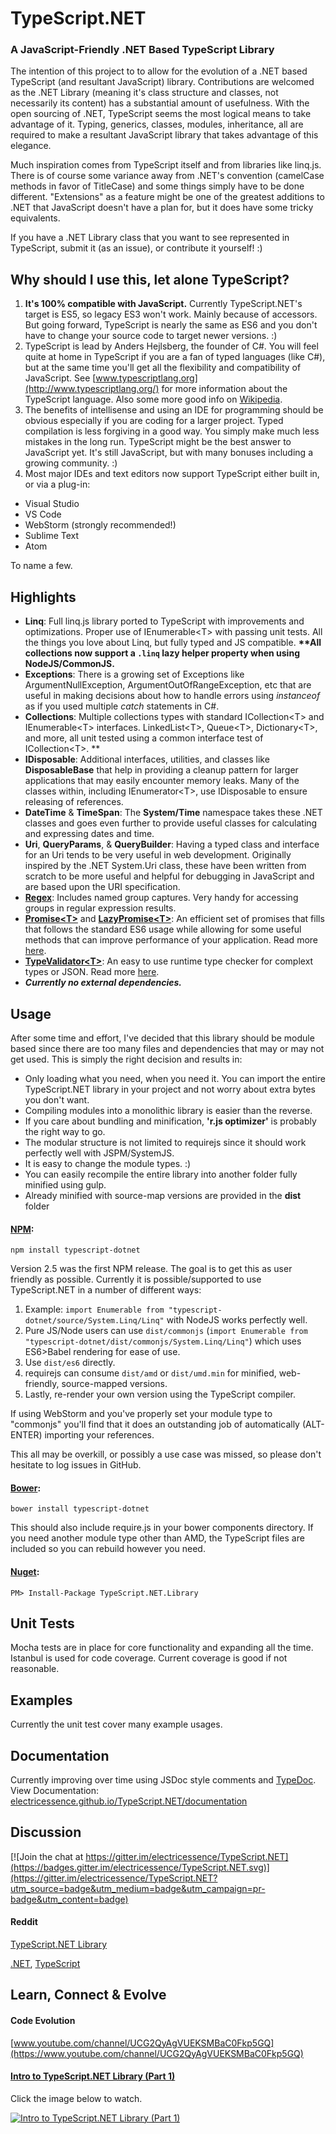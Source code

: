 TypeScript.NET
==============

### A JavaScript-Friendly .NET Based TypeScript Library

The intention of this project to to allow for the evolution of a .NET based TypeScript (and resultant JavaScript) library.
Contributions are welcomed as the .NET Library (meaning it's class structure and classes, not necessarily its content) has a substantial amount of usefulness.  With the open sourcing of .NET, TypeScript seems the most logical means to take advantage of it.  Typing, generics, classes, modules, inheritance, all are required to make a resultant JavaScript library that takes advantage of this elegance.

Much inspiration comes from TypeScript itself and from libraries like linq.js.
There is of course some variance away from .NET's convention (camelCase methods in favor of TitleCase) and some things simply have to be done different.  "Extensions" as a feature might be one of the greatest additions to .NET that JavaScript doesn't have a plan for, but it does have some tricky equivalents.

If you have a .NET Library class that you want to see represented in TypeScript, submit it (as an issue), or contribute it yourself! :)

## Why should I use this, let alone TypeScript?
1. **It's 100% compatible with JavaScript.**  Currently TypeScript.NET's target is ES5, so legacy ES3 won't work. Mainly because of accessors.  But going forward, TypeScript is nearly the same as ES6 and you don't have to change your source code to target newer versions. :)
2. TypeScript is lead by Anders Hejlsberg, the founder of C#.  You will feel quite at home in TypeScript if you are a fan of typed languages (like C#), but at the same time you'll get all the flexibility and compatibility of JavaScript.  See [www.typescriptlang.org](http://www.typescriptlang.org/) for more information about the TypeScript language.  Also some more good info on [Wikipedia](http://en.wikipedia.org/wiki/TypeScript).
3. The benefits of intellisense and using an IDE for programming should be obvious especially if you are coding for a larger project.  Typed compilation is less forgiving in a good way.  You simply make much less mistakes in the long run.  TypeScript might be the best answer to JavaScript yet.  It's still JavaScript, but with many bonuses including a growing community. :)
4. Most major IDEs and text editors now support TypeScript either built in, or via a plug-in:
  * Visual Studio
  * VS Code
  * WebStorm (strongly recommended!)
  * Sublime Text
  * Atom

To name a few.

## Highlights
* **Linq**: Full linq.js library ported to TypeScript with improvements and optimizations.  Proper use of IEnumerable&lt;T&gt; with passing unit tests.  All the things you love about Linq, but fully typed and JS compatible.    **\*\*All collections now support a ```.linq``` lazy helper property when using NodeJS/CommonJS.**
* **Exceptions**: There is a growing set of Exceptions like ArgumentNullException, ArgumentOutOfRangeException, etc that are useful in making decisions about how to handle errors using *instanceof* as if you used multiple *catch* statements in C#.
* **Collections**: Multiple collections types with standard ICollection&lt;T&gt; and IEnumerable&lt;T&gt; interfaces.  LinkedList&lt;T&gt;, Queue&lt;T&gt;, Dictionary&lt;T&gt;, and more, all unit tested using a common interface test of ICollection&lt;T&gt;. \*\*
* **IDisposable**: Additional interfaces, utilities, and classes like **DisposableBase** that help in providing a cleanup pattern for larger applications that may easily encounter memory leaks.  Many of the classes within, including IEnumerator&lt;T&gt;, use IDisposable to ensure releasing of references.
* **DateTime** & **TimeSpan**: The **System/Time** namespace takes these .NET classes and goes even further to provide useful classes for calculating and expressing dates and time.
* **Uri**, **QueryParams**, & **QueryBuilder**:  Having a typed class and interface for an Uri tends to be very useful in web development.  Originally inspired by the .NET System.Uri class, these have been written from scratch to be more useful and helpful for debugging in JavaScript and are based upon the URI specification.
* [**Regex**](https://github.com/electricessence/TypeScript.NET/blob/master/source/System/Text/RegularExpressions.ts): Includes named group captures.  Very handy for accessing groups in regular expression results.
* [**Promise\<T\>**](https://github.com/electricessence/TypeScript.NET/blob/master/source/System/Promises/Promise.ts) and [**LazyPromise\<T\>**](https://github.com/electricessence/TypeScript.NET/blob/master/source/System/Promises/LazyPromise.ts): An efficient set of promises that fills that follows the standard ES6 usage while allowing for some useful methods that can improve performance of your application.  Read more [here](https://www.reddit.com/r/typescript/comments/4l9orj/lazypromiset/).
* [**TypeValidator\<T\>**](https://github.com/electricessence/TypeScript.NET/blob/master/source/System/TypeValidator.ts): An easy to use runtime type checker for complext types or JSON.  Read more [here](https://github.com/electricessence/TypeScript.NET/blob/master/source/System/TypeValidator.md). 
* ***Currently no external dependencies.***

## Usage
After some time and effort, I've decided that this library should be module based since there are too many files and dependencies that may or may not get used.  This is simply the right decision and results in:

* Only loading what you need, when you need it.  You can import the entire TypeScript.NET library in your project and not worry about extra bytes you don't want.
* Compiling modules into a monolithic library is easier than the reverse.
* If you care about bundling and minification, **'r.js optimizer'** is probably the right way to go.
* The modular structure is not limited to requirejs since it should work perfectly well with JSPM/SystemJS.
* It is easy to change the module types. :)
* You can easily recompile the entire library into another folder fully minified using gulp.
* Already minified with source-map versions are provided in the **dist** folder

#### [NPM](http://www.npmjs.com/package/typescript-dotnet):
```
npm install typescript-dotnet
```

Version 2.5 was the first NPM release.  The goal is to get this as user friendly as possible.
Currently it is possible/supported to use TypeScript.NET in a number of different ways:

1. Example: ```import Enumerable from "typescript-dotnet/source/System.Linq/Linq"``` with NodeJS works perfectly well.  
2. Pure JS/Node users can use ```dist/commonjs``` (```import Enumerable from "typescript-dotnet/dist/commonjs/System.Linq/Linq"```) which uses ES6>Babel rendering for ease of use.
3. Use ```dist/es6``` directly.
4. requirejs can consume ```dist/amd``` or ```dist/umd.min``` for minified, web-friendly, source-mapped versions.
5. Lastly, re-render your own version using the TypeScript compiler.

If using WebStorm and you've properly set your module type to "commonjs" you'll find that it does an outstanding job of automatically (ALT-ENTER) importing your references.

This all may be overkill, or possibly a use case was missed, so please don't hesitate to log issues in GitHub.

#### [Bower](http://bower.io/search/?q=typescript-dotnet):
```
bower install typescript-dotnet
```

This should also include require.js in your bower components directory.
If you need another module type other than AMD, the TypeScript files are included so you can rebuild however you need.

#### [Nuget](https://www.nuget.org/packages/TypeScript.NET.Library/):
```
PM> Install-Package TypeScript.NET.Library
```

## Unit Tests
Mocha tests are in place for core functionality and expanding all the time.
Istanbul is used for code coverage.  Current coverage is good if not reasonable.

## Examples
Currently the unit test cover many example usages.

## Documentation
Currently improving over time using JSDoc style comments and [TypeDoc](http://typedoc.io/).
View Documentation: [electricessence.github.io/TypeScript.NET/documentation](http://electricessence.github.io/TypeScript.NET/documentation/)

## Discussion

[![Join the chat at https://gitter.im/electricessence/TypeScript.NET](https://badges.gitter.im/electricessence/TypeScript.NET.svg)](https://gitter.im/electricessence/TypeScript.NET?utm_source=badge&utm_medium=badge&utm_campaign=pr-badge&utm_content=badge)

#### Reddit
[TypeScript.NET Library](https://www.reddit.com/r/tsdotnetlibrary/)

[.NET](https://redd.it/3ojzbt),
[TypeScript](https://redd.it/3ok0bm)

## Learn, Connect & Evolve
#### Code Evolution
[www.youtube.com/channel/UCG2QyAgVUEKSMBaC0Fkp5GQ](https://www.youtube.com/channel/UCG2QyAgVUEKSMBaC0Fkp5GQ)

#### [Intro to TypeScript.NET Library (Part 1)](https://www.youtube.com/watch?v=dLwl2dGHSZo)
Click the image below to watch.

[![Intro to TypeScript.NET Library (Part 1)](https://img.youtube.com/vi/dLwl2dGHSZo/0.jpg)](https://www.youtube.com/watch?v=dLwl2dGHSZo)

